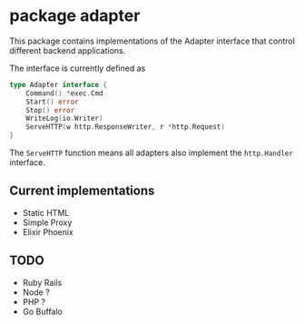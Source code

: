 # package adapter

This package contains implementations of the Adapter interface that control
different backend applications.

The interface is currently defined as

```go
type Adapter interface {
	Command() *exec.Cmd
	Start() error
	Stop() error
	WriteLog(io.Writer)
	ServeHTTP(w http.ResponseWriter, r *http.Request)
}
```

The `ServeHTTP` function means all adapters also implement the `http.Handler`
interface.

## Current implementations

* Static HTML
* Simple Proxy
* Elixir Phoenix

## TODO

* Ruby Rails
* Node ?
* PHP ?
* Go Buffalo

